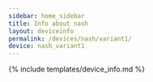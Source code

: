 ```yaml
---
sidebar: home_sidebar
title: Info about nash
layout: deviceinfo
permalink: /devices/nash/variant1/
device: nash_variant1
---
```

{% include templates/device_info.md %}
